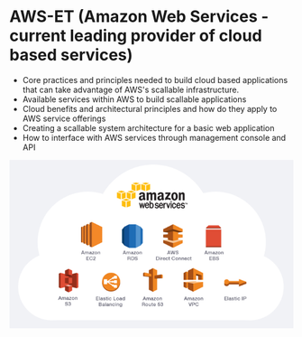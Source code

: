 # AWS-ET  (Amazon Web Services - current leading provider of cloud based services)


- Core practices and principles needed to build cloud based applications that can take advantage of AWS's scallable infrastructure.
- Available services within AWS to build scallable applications
- Cloud benefits and architectural principles and how do they apply to AWS service offerings
- Creating a scallable system architecture for a basic web application
- How to interface with AWS services through management console and API



![AWS Services](images/AWS_services.gif "Logo Title Text 1")
